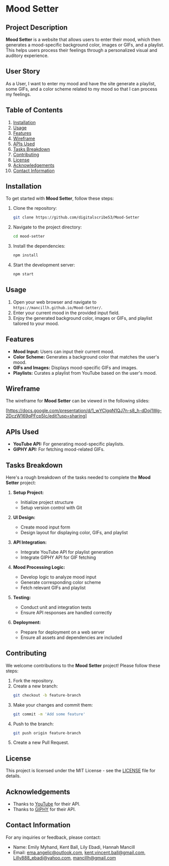 # Mood Setter

## Project Description
**Mood Setter** is a website that allows users to enter their mood, which then generates a mood-specific background color, images or GIFs, and a playlist. This helps users process their feelings through a personalized visual and auditory experience.

## User Story
As a User, I want to enter my mood and have the site generate a playlist, some GIFs, and a color scheme related to my mood so that I can process my feelings.

## Table of Contents
1. [Installation](#installation)
2. [Usage](#usage)
3. [Features](#features)
4. [Wireframe](#wireframe)
5. [APIs Used](#apis-used)
6. [Tasks Breakdown](#tasks-breakdown)
7. [Contributing](#contributing)
8. [License](#license)
9. [Acknowledgements](#acknowledgements)
10. [Contact Information](#contact-information)

## Installation
To get started with **Mood Setter**, follow these steps:

1. Clone the repository:
    ```bash
    git clone https://github.com/digitalscribe53/Mood-Setter
    ```
2. Navigate to the project directory:
    ```bash
    cd mood-setter
    ```
3. Install the dependencies:
    ```bash
    npm install
    ```
4. Start the development server:
    ```bash
    npm start
    ```

## Usage
1. Open your web browser and navigate to `https://mancillh.github.io/Mood-Setter/`.
2. Enter your current mood in the provided input field.
3. Enjoy the generated background color, images or GIFs, and playlist tailored to your mood.

## Features
- **Mood Input:** Users can input their current mood.
- **Color Scheme:** Generates a background color that matches the user's mood.
- **GIFs and Images:** Displays mood-specific GIFs and images.
- **Playlists:** Curates a playlist from YouTube based on the user's mood.

## Wireframe
The wireframe for **Mood Setter** can be viewed in the following slides:

[https://docs.google.com/presentation/d/1_wYClgqN1QJ7n-s8_h-dDoj1Wg-2DczW169qPFcp5Ic/edit?usp=sharing]

## APIs Used
- **YouTube API:** For generating mood-specific playlists.
- **GIPHY API:** For fetching mood-related GIFs.

## Tasks Breakdown
Here's a rough breakdown of the tasks needed to complete the **Mood Setter** project:

1. **Setup Project:**
   - Initialize project structure
   - Setup version control with Git

2. **UI Design:**
   - Create mood input form
   - Design layout for displaying color, GIFs, and playlist

3. **API Integration:**
   - Integrate YouTube API for playlist generation
   - Integrate GIPHY API for GIF fetching

4. **Mood Processing Logic:**
   - Develop logic to analyze mood input
   - Generate corresponding color scheme
   - Fetch relevant GIFs and playlist

5. **Testing:**
   - Conduct unit and integration tests
   - Ensure API responses are handled correctly

6. **Deployment:**
   - Prepare for deployment on a web server
   - Ensure all assets and dependencies are included

## Contributing
We welcome contributions to the **Mood Setter** project! Please follow these steps:

1. Fork the repository.
2. Create a new branch:
    ```bash
    git checkout -b feature-branch
    ```
3. Make your changes and commit them:
    ```bash
    git commit -m 'Add some feature'
    ```
4. Push to the branch:
    ```bash
    git push origin feature-branch
    ```
5. Create a new Pull Request.

## License
This project is licensed under the MIT License - see the [LICENSE](https://mit-license.org/) file for details.

## Acknowledgements
- Thanks to [YouTube](https://www.youtube.com/) for their API.
- Thanks to [GIPHY](https://giphy.com/) for their API.

## Contact Information
For any inquiries or feedback, please contact:
- Name: Emily Myhand, Kent Ball, Lily Ebadi, Hannah Mancill
- Email: ema.angelic@outlook.com, kent.vincent.ball@gmail.com, Lilly888_ebadi@yahoo.com, mancillh@gmail.com
